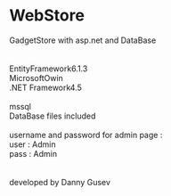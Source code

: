 # WebStore
GadgetStore with asp.net and DataBase<br/>
<br/>
<br/>
EntityFramework6.1.3<br/>
MicrosoftOwin<br/>
.NET Framework4.5<br/>
<br/>
mssql<br/>
DataBase files included<br/>
<br/>
username and password for admin page :<br/>
user : Admin<br/>
pass : Admin<br/>
<br/>
<br/>
developed by Danny Gusev
